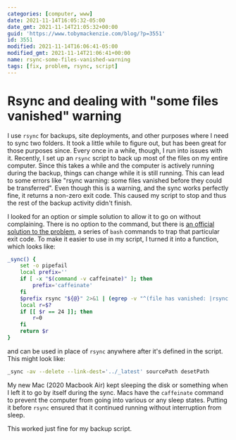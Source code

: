 ```yaml
---
categories: [computer, www]
date: 2021-11-14T16:05:32-05:00
date_gmt: 2021-11-14T21:05:32+00:00
guid: 'https://www.tobymackenzie.com/blog/?p=3551'
id: 3551
modified: 2021-11-14T16:06:41-05:00
modified_gmt: 2021-11-14T21:06:41+00:00
name: rsync-some-files-vanished-warning
tags: [fix, problem, rsync, script]
---
```


Rsync and dealing with "some files vanished" warning
====================================================

I use `rsync` for backups, site deployments, and other purposes where I need to sync two folders.  It took a little while to figure out, but has been great for those purposes since.  Every once in a while, though, I run into issues with it.  Recently, I set up an `rsync` script to back up most of the files on my entire computer.  Since this takes a while and the computer is actively running during the backup, things can change while it is still running.  This can lead to some errors like "rsync warning: some files vanished before they could be transferred".  Even though this is a warning, and the sync works perfectly fine, it returns a non-zero exit code.  This caused my script to stop and thus the rest of the backup activity didn't finish.

I looked for an option or simple solution to allow it to go on without complaining.<!--more-->  There is no option to the command, but there is [an official solution to the problem](https://git.samba.org/?p=rsync.git;a=blob_plain;f=support/rsync-no-vanished;hb=HEAD), a series of `bash` commands to trap that particular exit code.  To make it easier to use in my script, I turned it into a function, which looks like:

``` bash
_sync() {
	set -o pipefail
	local prefix=''
	if [ -x "$(command -v caffeinate)" ]; then
		prefix='caffeinate'
	fi
	$prefix rsync "${@}" 2>&1 | (egrep -v "^(file has vanished: |rsync warning: some files vanished before they could be transferred)" || true)
	local r=$?
	if [[ $r == 24 ]]; then
		r=0
	fi
	return $r
}
```

and can be used in place of `rsync` anywhere after it's defined in the script.  This might look like:

``` bash
_sync -av --delete --link-dest='../_latest' sourcePath desetPath
```

My new Mac (2020 Macbook Air) kept sleeping the disk or something when I left it to go by itself during the sync.  Macs have the `caffeinate` command to prevent the computer from going into various or any sleep states.  Putting it before `rsync` ensured that it continued running without interruption from sleep.

This worked just fine for my backup script.
